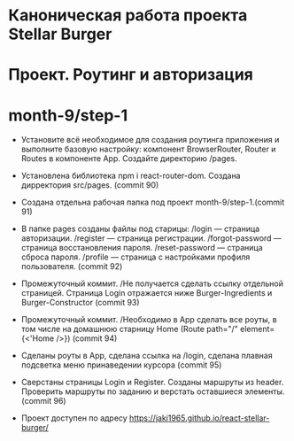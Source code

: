 # Каноническая работа проекта Stellar Burger 
# Проект. Роутинг и авторизация
# month-9/step-1
* Установите всё необходимое для создания роутинга приложения и выполните базовую настройку: компонент BrowserRouter, Router и Routes в компоненте App. Создайте директорию /pages. 
* Установлена библиотека npm i react-router-dom. Создана дирректория src/pages. (commit 90)
* Создана отдельна рабочая папка под проект month-9/step-1.(commit 91)
* В папке pages созданы файлы под старицы: 
      /login — страница авторизации.
      /register — страница регистрации.
      /forgot-password — страница восстановления пароля.
      /reset-password — страница сброса пароля.
      /profile — страница с настройками профиля пользователя.
(commit 92)
* Промежуточный коммит. /Не получается сделать ссылку отдельной страницей. Страница Login отражается ниже Burger-Ingredients и Burger-Constructor
(commit 93)
* Промежуточный коммит. /Необходимо в App сделать все роуты, в том числе на домашнюю старницу Home (Route path="/" element={<'Home />})
(commit 94)
* Сделаны роуты в App, сделана ссылка на /login, сделана плавная подсветка меню принаведении курсора (commit 95)
* Сверстаны страницы Login и Register. Созданы маршруты из header. Проверить маршруты по заданию и верстать оставшиеся элементы. (commit 96)











* Проект доступен по адресу  https://jaki1965.github.io/react-stellar-burger/

  